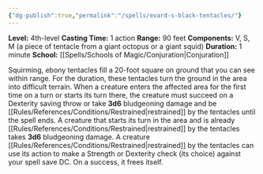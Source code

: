 ```yaml
---
{"dg-publish":true,"permalink":"/spells/evard-s-black-tentacles/"}
---
```


**Level:** 4th-level
**Casting Time:** 1 action
**Range:** 90 feet
**Components:** V, S, M (a piece of tentacle from a giant octopus or a giant squid)
**Duration:** 1 minute
**School:** [[Spells/Schools of Magic/Conjuration\|Conjuration]]

Squirming, ebony tentacles fill a 20-foot square on ground that you can see within range. For the duration, these tentacles turn the ground in the area into difficult terrain.
When a creature enters the affected area for the first time on a turn or starts its turn there, the creature must succeed on a Dexterity saving throw or take **3d6** bludgeoning damage and be [[Rules/References/Conditions/Restrained\|restrained]] by the tentacles until the spell ends. A creature that starts its turn in the area and is already [[Rules/References/Conditions/Restrained\|restrained]] by the tentacles takes **3d6** bludgeoning damage.
A creature [[Rules/References/Conditions/Restrained\|restrained]] by the tentacles can use its action to make a Strength or Dexterity check (its choice) against your spell save DC. On a success, it frees itself.